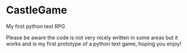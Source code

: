 # CastleGame
My first python text RPG 

Please be aware the code is not very nicely written in some areas but it works and is my first prototype of a python text game, hoping you enjoy!
